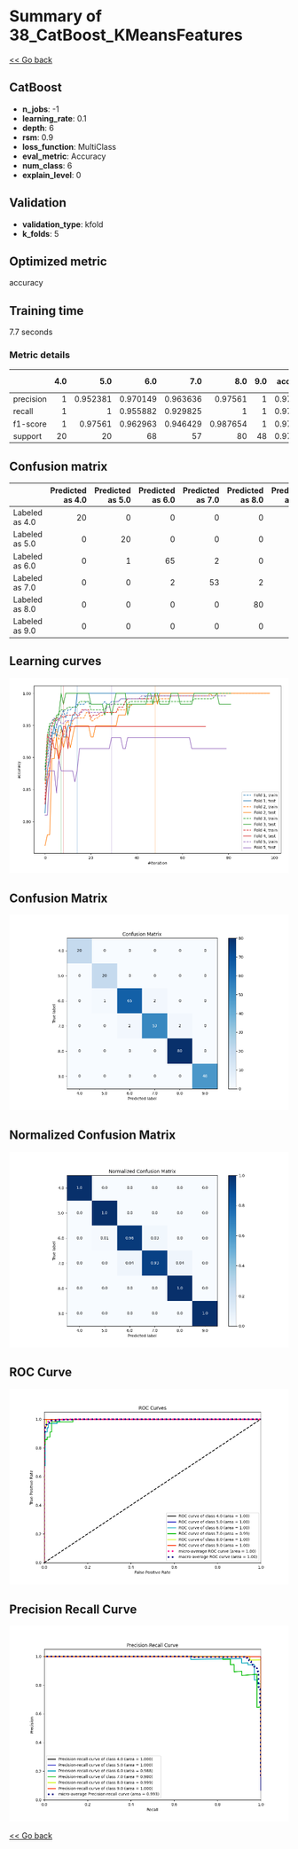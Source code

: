 # Summary of 38_CatBoost_KMeansFeatures

[<< Go back](../README.md)


## CatBoost
- **n_jobs**: -1
- **learning_rate**: 0.1
- **depth**: 6
- **rsm**: 0.9
- **loss_function**: MultiClass
- **eval_metric**: Accuracy
- **num_class**: 6
- **explain_level**: 0

## Validation
 - **validation_type**: kfold
 - **k_folds**: 5

## Optimized metric
accuracy

## Training time

7.7 seconds

### Metric details
|           |   4.0 |       5.0 |       6.0 |       7.0 |       8.0 |   9.0 |   accuracy |   macro avg |   weighted avg |   logloss |
|:----------|------:|----------:|----------:|----------:|----------:|------:|-----------:|------------:|---------------:|----------:|
| precision |     1 |  0.952381 |  0.970149 |  0.963636 |  0.97561  |     1 |   0.976109 |    0.976963 |       0.976088 |  0.510571 |
| recall    |     1 |  1        |  0.955882 |  0.929825 |  1        |     1 |   0.976109 |    0.980951 |       0.976109 |  0.510571 |
| f1-score  |     1 |  0.97561  |  0.962963 |  0.946429 |  0.987654 |     1 |   0.976109 |    0.978776 |       0.975947 |  0.510571 |
| support   |    20 | 20        | 68        | 57        | 80        |    48 |   0.976109 |  293        |     293        |  0.510571 |


## Confusion matrix
|                |   Predicted as 4.0 |   Predicted as 5.0 |   Predicted as 6.0 |   Predicted as 7.0 |   Predicted as 8.0 |   Predicted as 9.0 |
|:---------------|-------------------:|-------------------:|-------------------:|-------------------:|-------------------:|-------------------:|
| Labeled as 4.0 |                 20 |                  0 |                  0 |                  0 |                  0 |                  0 |
| Labeled as 5.0 |                  0 |                 20 |                  0 |                  0 |                  0 |                  0 |
| Labeled as 6.0 |                  0 |                  1 |                 65 |                  2 |                  0 |                  0 |
| Labeled as 7.0 |                  0 |                  0 |                  2 |                 53 |                  2 |                  0 |
| Labeled as 8.0 |                  0 |                  0 |                  0 |                  0 |                 80 |                  0 |
| Labeled as 9.0 |                  0 |                  0 |                  0 |                  0 |                  0 |                 48 |

## Learning curves
![Learning curves](learning_curves.png)
## Confusion Matrix

![Confusion Matrix](confusion_matrix.png)


## Normalized Confusion Matrix

![Normalized Confusion Matrix](confusion_matrix_normalized.png)


## ROC Curve

![ROC Curve](roc_curve.png)


## Precision Recall Curve

![Precision Recall Curve](precision_recall_curve.png)



[<< Go back](../README.md)
